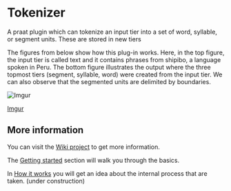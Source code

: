 # Tokenizer

A praat plugin which can tokenize an input tier into a set of word, syllable, or segment units. These are stored in new tiers 

The figures from below show how this plug-in works. Here, in the top figure, the input tier is called text and it contains phrases from shipibo, a language spoken in Peru. The bottom figure illustrates the output where the three topmost tiers (segment, syllable, word) were created from the input tier. We can also observe that the segmented units are delimited by boundaries.

![Imgur](http://i.imgur.com/c6nUlA6.png)

[Imgur](http://i.imgur.com/c6nUlA6l.png)

## More information
You can visit the [Wiki project](https://github.com/rolandomunoz/plugin_tokenizer/wiki) to get more information.

The [Getting started](https://github.com/rolandomunoz/plugin_tokenizer/wiki/Getting-Started) section will walk you through the basics.

In [How it works](https://github.com/rolandomunoz/plugin_tokenizer/wiki/How-it-works%3F) you will get an idea about the internal process that are taken. (under construction)
